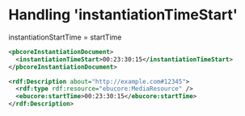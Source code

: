 # Handling 'instantiationTimeStart'

instantiationStartTime = startTime

```xml
<pbcoreInstantiationDocument>
  <instantiationTimeStart>00:23:30:15</instantiationTimeStart>
</pbcoreInstantiationDocument>
```


```xml
<rdf:Description about="http://example.com#12345">
  <rdf:type rdf:resource="ebucore:MediaResource" />
  <ebucore:startTime>00:23:30:15</ebucore:startTime>
</rdf:Description>
```
